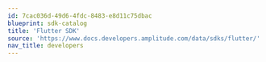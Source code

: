 ```yaml
---
id: 7cac036d-49d6-4fdc-8483-e8d11c75dbac
blueprint: sdk-catalog
title: 'Flutter SDK'
source: 'https://www.docs.developers.amplitude.com/data/sdks/flutter/'
nav_title: developers
---
```

